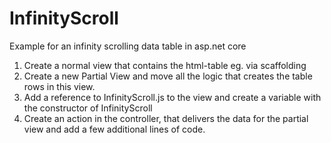 # InfinityScroll
Example for an infinity scrolling data table in asp.net core


1. Create a normal view that contains the html-table eg. via scaffolding
2. Create a new Partial View and move all the logic that creates the table rows in this view.
3. Add a reference to InfinityScroll.js to the view and create a variable with the constructor of InfinityScroll
4. Create an action in the controller, that delivers the data for the partial view and add a few additional lines of code.


